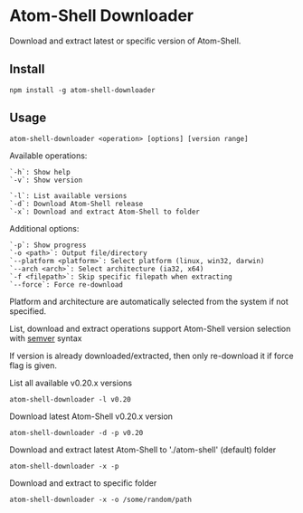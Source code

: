 # Atom-Shell Downloader

Download and extract latest or specific version of Atom-Shell.

## Install

	npm install -g atom-shell-downloader

## Usage

	atom-shell-downloader <operation> [options] [version range]
	
Available operations:
	
	`-h`: Show help
	`-v`: Show version
	
	`-l`: List available versions
	`-d`: Download Atom-Shell release
	`-x`: Download and extract Atom-Shell to folder

Additional options:
	
	`-p`: Show progress
	`-o <path>`: Output file/directory
	`--platform <platform>`: Select platform (linux, win32, darwin)
	`--arch <arch>`: Select architecture (ia32, x64)
	`-f <filepath>`: Skip specific filepath when extracting
	`--force`: Force re-download

Platform and architecture are automatically selected from the system if not specified.

List, download and extract operations support Atom-Shell version selection with [semver](https://github.com/npm/node-semver) syntax

If version is already downloaded/extracted, then only re-download it if force flag is given.

List all available v0.20.x versions

	atom-shell-downloader -l v0.20

Download latest Atom-Shell v0.20.x version

	atom-shell-downloader -d -p v0.20

Download and extract latest Atom-Shell to './atom-shell' (default) folder

	atom-shell-downloader -x -p

Download and extract to specific folder

	atom-shell-downloader -x -o /some/random/path
